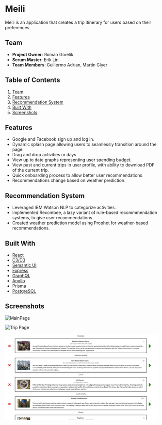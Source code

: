 # Meili

Meili is an application that creates a trip itinerary for users based on their preferences.

## Team
- __Project Owner__: Roman Gorelik
- __Scrum Master__: Erik Lin
- __Team Members__: Guillermo Adrian, Martin Glyer

## Table of Contents
1. [Team](#team)
1. [Features](#features)
1. [Recommendation System](#recommendationsystem)
1. [Built With](#builtwith)
1. [Screenshots](#screenshots)

## Features
- Google and Facebook sign up and log in.
- Dynamic splash page allowing users to seamlessly transition around the page.
- Drag and drop activities or days.
- View up to date graphs representing user spending budget.
- View past and current trips in user profile, with ability to download PDF of the current trip.
- Quick onboarding process to allow better user recommendations.
- Recommendations change based on weather prediction.

## Recommendation System
- Leveraged IBM Watson NLP to categorize activities.
- Implemented Recombee, a lazy variant of rule-based recommmendation systems, to give user recommendations.
- Created weather prediction model using Prophet for weather-based recommendations.

## Built With
* [React](https://reactjs.org/)
* [C3/D3](https://c3js.org)
* [Semantic UI](http://react.semantic-ui.com/)
* [Express](https://expressjs.com/)
* [GraphQL](https://graphql.org/)
* [Apollo](https://www.apollographql.com/)
* [Prisma](https://www.prisma.io/)
* [PostgreSQL](https://www.postgresql.org/)

## Screenshots
![MainPage](ezgif.com-video-to-gif.gif)

![Trip Page](SvsFrlf.jpg)

![Day Page](1sKLKWS.png)
